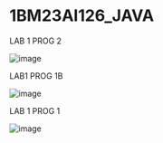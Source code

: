 # 1BM23AI126_JAVA

LAB 1 PROG 2

![image](https://github.com/user-attachments/assets/b2fad861-d6be-4d54-b9cb-a43b29d4fa01)

LAB1 PROG 1B

![image](https://github.com/user-attachments/assets/50781575-ecf8-4791-a369-826ae8c42a66)

LAB 1 PROG 1

![image](https://github.com/user-attachments/assets/6ad2f209-88c0-4340-8162-5bf84882c140)


